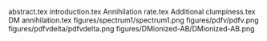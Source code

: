 abstract.tex
introduction.tex
Annihilation rate.tex
Additional clumpiness.tex
DM annihilation.tex
figures/spectrum1/spectrum1.png
figures/pdfv/pdfv.png
figures/pdfvdelta/pdfvdelta.png
figures/DMionized-AB/DMionized-AB.png